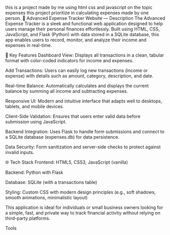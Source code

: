 this is a project made by me using html css and javascript on the topic expenses
this project prioritize in calculating expenses made by one person.
💼 Advanced Expense Tracker Website — Description
The Advanced Expense Tracker is a sleek and functional web application designed to help users manage their personal finances effortlessly. Built using HTML, CSS, JavaScript, and Flask (Python) with data stored in a SQLite database, this app enables users to record, monitor, and analyze their income and expenses in real-time.

🔑 Key Features
Dashboard View: Displays all transactions in a clean, tabular format with color-coded indicators for income and expenses.

Add Transactions: Users can easily log new transactions (income or expense) with details such as amount, category, description, and date.

Real-time Balance: Automatically calculates and displays the current balance by summing all income and subtracting expenses.

Responsive UI: Modern and intuitive interface that adapts well to desktops, tablets, and mobile devices.

Client-Side Validation: Ensures that users enter valid data before submission using JavaScript.

Backend Integration: Uses Flask to handle form submissions and connect to a SQLite database (expenses.db) for data persistence.

Data Security: Form sanitization and server-side checks to protect against invalid inputs.

🌐 Tech Stack
Frontend: HTML5, CSS3, JavaScript (vanilla)

Backend: Python with Flask

Database: SQLite (with a transactions table)

Styling: Custom CSS with modern design principles (e.g., soft shadows, smooth animations, minimalistic layout)

This application is ideal for individuals or small business owners looking for a simple, fast, and private way to track financial activity without relying on third-party platforms.











Tools


